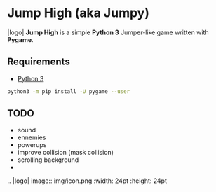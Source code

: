 # Jump High (aka Jumpy)

|logo| **Jump High** is a simple **Python 3** Jumper-like game written with **Pygame**.

## Requirements
* [Python 3](https://www.python.org/downloads/)
```bash
python3 -m pip install -U pygame --user
```

## TODO
* sound
* ennemies
* powerups
* improve collision (mask collision)
* scrolling background
* 


.. |logo| image:: img/icon.png
    :width: 24pt
    :height: 24pt